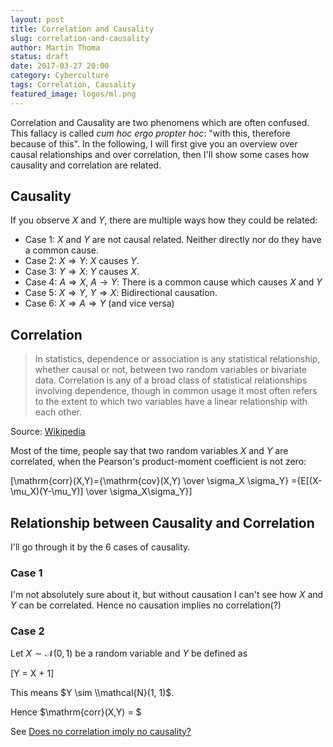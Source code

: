 ```yaml
---
layout: post
title: Correlation and Causality
slug: correlation-and-causality
author: Martin Thoma
status: draft
date: 2017-03-27 20:00
category: Cyberculture
tags: Correlation, Causality
featured_image: logos/ml.png
---
```

Correlation and Causality are two phenomens which are often confused. This
fallacy is called *cum hoc ergo propter hoc*: "with this, therefore because of
this". In the following, I will first give you an overview over causal
relationships and over correlation, then I'll show some cases how causality and
correlation are related.


## Causality

If you observe $X$ and $Y$, there are multiple ways how they could be related:

* Case 1: $X$ and $Y$ are not causal related. Neither directly nor do they have a common cause.
* Case 2: $X \Rightarrow Y$: $X$ causes $Y$.
* Case 3: $Y \Rightarrow X$: $Y$ causes $X$.
* Case 4: $A \Rightarrow X$, $A \rightarrow Y$: There is a common cause which causes $X$ and $Y$
* Case 5: $X \Rightarrow Y$, $Y \Rightarrow X$: Bidirectional causation.
* Case 6: $X \Rightarrow A \Rightarrow Y$ (and vice versa)


## Correlation

> In statistics, dependence or association is any statistical relationship, whether causal or not, between two random variables or bivariate data. Correlation is any of a broad class of statistical relationships involving dependence, though in common usage it most often refers to the extent to which two variables have a linear relationship with each other.

Source: [Wikipedia](https://en.wikipedia.org/wiki/Correlation_and_dependence)

Most of the time, people say that two random variables $X$ and $Y$ are correlated,
when the Pearson's product-moment coefficient is not zero:

\[\mathrm{corr}(X,Y)={\mathrm{cov}(X,Y) \over \sigma_X \sigma_Y} ={E[(X-\mu_X)(Y-\mu_Y)] \over \sigma_X\sigma_Y}\]


## Relationship between Causality and Correlation

I'll go through it by the 6 cases of causality.


### Case 1

I'm not absolutely sure about it, but without causation I can't see how $X$ and
$Y$ can be correlated. Hence no causation implies no correlation(?)


### Case 2

Let $X \sim \mathcal{N}(0, 1)$ be a random variable and $Y$ be defined as

\[Y = X + 1\]

This means $Y \sim \\mathcal{N}(1, 1)$.

Hence $\mathrm{corr}(X,Y) = $

See [Does no correlation imply no causality?](http://stats.stackexchange.com/q/221936/25741)
